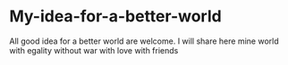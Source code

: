 # My-idea-for-a-better-world
All good idea for a better world are welcome. I will share here mine 
world with egality
without war
with love 
with friends
